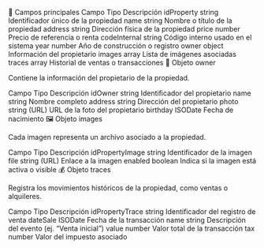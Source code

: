 🧱 Campos principales
Campo	Tipo	Descripción
idProperty	string	Identificador único de la propiedad
name	string	Nombre o título de la propiedad
address	string	Dirección física de la propiedad
price	number	Precio de referencia o renta
codeInternal	string	Código interno usado en el sistema
year	number	Año de construcción o registro
owner	object	Información del propietario
images	array	Lista de imágenes asociadas
traces	array	Historial de ventas o transacciones
👤 Objeto owner

Contiene la información del propietario de la propiedad.

Campo	Tipo	Descripción
idOwner	string	Identificador del propietario
name	string	Nombre completo
address	string	Dirección del propietario
photo	string (URL)	URL de la foto del propietario
birthday	ISODate	Fecha de nacimiento
🖼️ Objeto images

Cada imagen representa un archivo asociado a la propiedad.

Campo	Tipo	Descripción
idPropertyImage	string	Identificador de la imagen
file	string (URL)	Enlace a la imagen
enabled	boolean	Indica si la imagen está activa o visible
💰 Objeto traces

Registra los movimientos históricos de la propiedad, como ventas o alquileres.

Campo	Tipo	Descripción
idPropertyTrace	string	Identificador del registro de venta
dateSale	ISODate	Fecha de la transacción
name	string	Descripción del evento (ej. “Venta inicial”)
value	number	Valor total de la transacción
tax	number	Valor del impuesto asociado